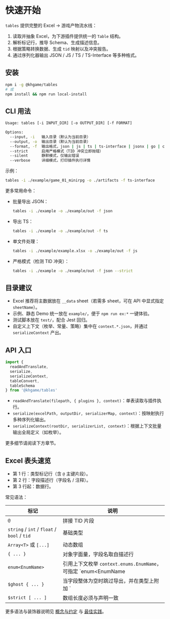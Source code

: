 # 快速开始

`tables` 提供完整的 Excel → 游戏产物流水线：

1. 读取并抽象 Excel，为下游插件提供统一的 `Table` 结构。
2. 解析标记行，推导 Schema、生成描述信息。
3. 根据策略转换数据、生成 `tid` 映射以及冲突报告。
4. 通过序列化器输出 JSON / JS / TS / TS-Interface 等多种格式。

## 安装

```bash
npm i -g @khgame/tables
# 或
npm install && npm run local-install
```

## CLI 用法

```bash
Usage: tables [-i INPUT_DIR] [-o OUTPUT_DIR] [-f FORMAT]

Options:
  --input, -i   输入目录（默认为当前目录）
  --output, -o  输出目录（默认为当前目录）
  --format, -f  输出格式，json | js | ts | ts-interface | jsonx | go | csharp
  --strict      启用严格模式（TID 冲突立即抛错）
  --silent      静默模式，仅输出错误
  --verbose     详细模式，打印插件执行详情
```

示例：

```bash
tables -i ./example/game_01_minirpg -o ./artifacts -f ts-interface
```

更多常用命令：

- 批量导出 JSON：
  ```bash
  tables -i ./example -o ./example/out -f json
  ```
- 导出 TS：
  ```bash
  tables -i ./example -o ./example/out -f ts
  ```
- 单文件处理：
  ```bash
  tables -i ./example/example.xlsx -o ./example/out -f js
  ```
- 严格模式（检测 TID 冲突）：
  ```bash
  tables -i ./example -o ./example/out -f json --strict
  ```

## 目录建议

- Excel 推荐将主数据放在 `__data` sheet（若需多 sheet，可在 API 中显式指定 `sheetName`）。
- 示例、静态 Demo 统一放在 `example/`，便于 `npm run ex:*` 一键体验。
- 测试脚本放在 `test/`，配合 Jest 回归。
- 自定义上下文（枚举、常量、策略）集中在 `context.*.json`，并通过 `serializeContext` 产出。

## API 入口

```ts
import {
  readAndTranslate,
  serialize,
  serializeContext,
  tableConvert,
  tableSchema
} from '@khgame/tables'
```

- `readAndTranslate(filepath, { plugins }, context)`：单表读取与插件执行。
- `serialize(excelPath, outputDir, serializerMap, context)`：按映射执行多种序列化输出。
- `serializeContext(rootDir, serializerList, context)`：根据上下文批量输出全局定义（如枚举）。

更多细节请阅读下方章节。

## Excel 表头速览

- 第 1 行：类型标记行（含 `@` 主键片段）。
- 第 2 行：字段描述行（字段名 / 注释）。
- 第 3 行起：数据行。

常见语法：

| 标记 | 说明 |
| --- | --- |
| `@` | 拼接 TID 片段 |
| `string` / `int` / `float` / `bool` / `tid` | 基础类型 |
| `Array<T>` 或 `[...]` | 动态数组 |
| `{ ... }` | 对象字面量，字段名取自描述行 |
| `enum<EnumName>` | 引用上下文枚举 `context.enums.EnumName`，可指定 `enum<EnumName|fallback>` |
| `$ghost { ... }` | 当字段整体为空时跳过导出，并在类型上附加 `| undefined` |
| `$strict [ ... ]` | 数组长度必须与声明一致 |

更多语法与装饰器说明见 [概念与约定](/guide/concepts) 与 [最佳实践](/guide/best-practices)。

